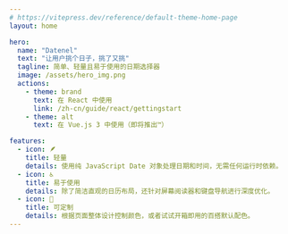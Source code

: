 ```yaml
---
# https://vitepress.dev/reference/default-theme-home-page
layout: home

hero:
  name: "Datenel"
  text: "让用户挑个日子，挑了又挑"
  tagline: 简单、轻量且易于使用的日期选择器
  image: /assets/hero_img.png
  actions:
    - theme: brand
      text: 在 React 中使用
      link: /zh-cn/guide/react/gettingstart
    - theme: alt
      text: 在 Vue.js 3 中使用（即将推出™️）

features:
  - icon: 🪶
    title: 轻量
    details: 使用纯 JavaScript Date 对象处理日期和时间，无需任何运行时依赖。
  - icon: ♿️
    title: 易于使用
    details: 除了简洁直观的日历布局，还针对屏幕阅读器和键盘导航进行深度优化。
  - icon: 🎨
    title: 可定制
    details: 根据页面整体设计控制颜色，或者试试开箱即用的百搭默认配色。
---
```

